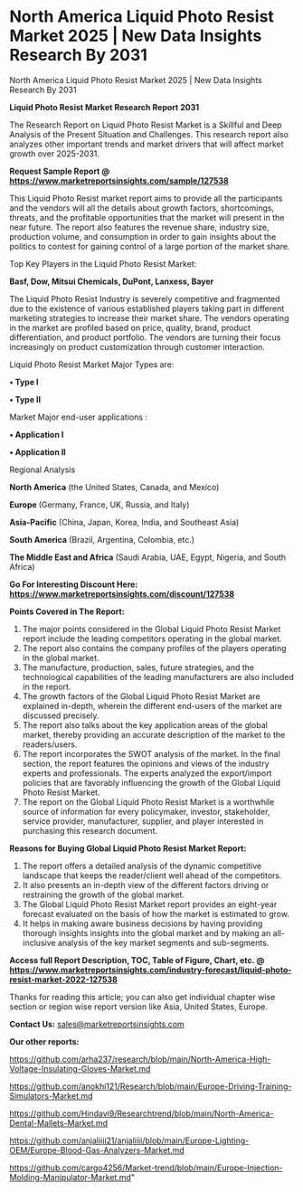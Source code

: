 # North America Liquid Photo Resist Market 2025 | New Data Insights Research By 2031
North America Liquid Photo Resist Market 2025 | New Data Insights Research By 2031

<strong>Liquid Photo Resist Market Research Report 2031</strong>

The Research Report on Liquid Photo Resist Market is a Skillful and Deep Analysis of the Present Situation and Challenges. This research report also analyzes other important trends and market drivers that will affect market growth over 2025-2031.

<strong>Request Sample Report @ <a href=https://www.marketreportsinsights.com/sample/127538>https://www.marketreportsinsights.com/sample/127538</a></strong>

This Liquid Photo Resist market report aims to provide all the participants and the vendors will all the details about growth factors, shortcomings, threats, and the profitable opportunities that the market will present in the near future. The report also features the revenue share, industry size, production volume, and consumption in order to gain insights about the politics to contest for gaining control of a large portion of the market share.

Top Key Players in the Liquid Photo Resist Market:

<strong>Basf, Dow, Mitsui Chemicals, DuPont, Lanxess, Bayer</strong>

The Liquid Photo Resist Industry is severely competitive and fragmented due to the existence of various established players taking part in different marketing strategies to increase their market share. The vendors operating in the market are profiled based on price, quality, brand, product differentiation, and product portfolio. The vendors are turning their focus increasingly on product customization through customer interaction.

Liquid Photo Resist Market Major Types are:

<strong>• Type I

• Type II</strong>

Market Major end-user applications :

<strong>• Application I

• Application II</strong>

Regional Analysis

</u><strong><b>North America</b></strong> (the United States, Canada, and Mexico)

<strong><b>Europe </b></strong>(Germany, France, UK, Russia, and Italy)

<strong><b>Asia-Pacific</b></strong> (China, Japan, Korea, India, and Southeast Asia)

<strong><b>South America</b></strong> (Brazil, Argentina, Colombia, etc.)

<strong><b>The Middle East and Africa</b></strong> (Saudi Arabia, UAE, Egypt, Nigeria, and South Africa)

<strong>Go For Interesting Discount Here: <a href=https://www.marketreportsinsights.com/discount/127538>https://www.marketreportsinsights.com/discount/127538</a></strong>

<strong>Points Covered in The Report:</strong>
<ol>
  <li>The major points considered in the Global Liquid Photo Resist Market report include the leading competitors operating in the global market.</li>
  <li>The report also contains the company profiles of the players operating in the global market.</li>
  <li>The manufacture, production, sales, future strategies, and the technological capabilities of the leading manufacturers are also included in the report.</li>
  <li>The growth factors of the Global Liquid Photo Resist Market are explained in-depth, wherein the different end-users of the market are discussed precisely.</li>
  <li>The report also talks about the key application areas of the global market, thereby providing an accurate description of the market to the readers/users.</li>
  <li>The report incorporates the SWOT analysis of the market. In the final section, the report features the opinions and views of the industry experts and professionals. The experts analyzed the export/import policies that are favorably influencing the growth of the Global Liquid Photo Resist Market.</li>
  <li>The report on the Global Liquid Photo Resist Market is a worthwhile source of information for every policymaker, investor, stakeholder, service provider, manufacturer, supplier, and player interested in purchasing this research document.</li>
</ol>
<strong>Reasons for Buying Global Liquid Photo Resist Market Report:</strong>

<ol>
  <li>The report offers a detailed analysis of the dynamic competitive landscape that keeps the reader/client well ahead of the competitors.</li>
  <li>It also presents an in-depth view of the different factors driving or restraining the growth of the global market.</li>
  <li>The Global Liquid Photo Resist Market report provides an eight-year forecast evaluated on the basis of how the market is estimated to grow.</li>
  <li>It helps in making aware business decisions by having providing thorough insights insights into the global market and by making an all-inclusive analysis of the key market segments and sub-segments.</li>
</ol>
<strong>Access full Report Description, TOC, Table of Figure, Chart, etc. @ <a href=https://www.marketreportsinsights.com/industry-forecast/liquid-photo-resist-market-2022-127538>https://www.marketreportsinsights.com/industry-forecast/liquid-photo-resist-market-2022-127538</a></strong>


Thanks for reading this article; you can also get individual chapter wise section or region wise report version like Asia, United States, Europe.

<strong>Contact Us:</strong>
sales@marketreportsinsights.com

<strong>Our other reports:</strong>

<a href=https://github.com/arha237/research/blob/main/North-America-High-Voltage-Insulating-Gloves-Market.md>https://github.com/arha237/research/blob/main/North-America-High-Voltage-Insulating-Gloves-Market.md</a>

<a href=https://github.com/anokhi121/Research/blob/main/Europe-Driving-Training-Simulators-Market.md>https://github.com/anokhi121/Research/blob/main/Europe-Driving-Training-Simulators-Market.md</a>

<a href=https://github.com/Hindavi9/Researchtrend/blob/main/North-America-Dental-Mallets-Market.md>https://github.com/Hindavi9/Researchtrend/blob/main/North-America-Dental-Mallets-Market.md</a>

<a href=https://github.com/anjaliiii21/anjaliiii/blob/main/Europe-Lighting-OEM/Europe-Blood-Gas-Analyzers-Market.md>https://github.com/anjaliiii21/anjaliiii/blob/main/Europe-Lighting-OEM/Europe-Blood-Gas-Analyzers-Market.md</a>

<a href=https://github.com/cargo4256/Market-trend/blob/main/Europe-Injection-Molding-Manipulator-Market.md>https://github.com/cargo4256/Market-trend/blob/main/Europe-Injection-Molding-Manipulator-Market.md</a>"
